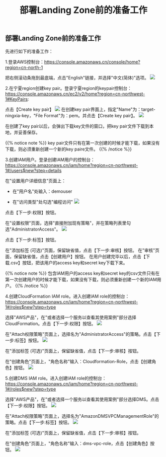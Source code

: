 ﻿---
title: "部署Landing Zone前的准备工作"
chapter: false
weight: 21
---

## 部署Landing Zone前的准备工作

先进行如下的准备工作：

1.登录AWS控制台：https://console.amazonaws.cn/console/home?region=cn-north-1

把右侧滚动条拖到最底端，点击"English"链接，并选择"中文(简体)"选项。
![](/images/LandingZoneOfDRSite/enableChinese.png)

2.在宁夏region创建key pair。登录宁夏region的keypair控制台：https://console.amazonaws.cn/ec2/v2/home?region=cn-northwest-1#KeyPairs:

点击【Create key pair】
![](/images/LandingZoneOfDRSite/createKeyPair1.png)
在创建key pair界面上，指定"Name"为：target-ningxia-key，"File Format"为：pem。并点击【Create key pair】。
![](/images/LandingZoneOfDRSite/createKeyPair2.png)

在创建了key pair以后，会弹出下载key文件的窗口，把key pair文件下载到本地，并妥善保存。

{{% notice note %}}
key pair文件只有在第一次创建的时候才能下载，如果没有下载，则必须重新创建一个新的key paire文件。
{{% /notice  %}}

3.创建IAM用户。登录创建IAM用户的控制台：https://console.amazonaws.cn/iam/home?region=cn-northwest-1#/users$new?step=details

在"设置用户详细信息"页面上：

* 在"用户名"处输入：demouser

* 在"访问类型"处勾选"编程访问"
![](/images/LandingZoneOfDRSite/createUser1.png)

点击【下一步:权限】按钮。

在"设置权限"页面，选择"直接附加现有策略"，并在策略列表里勾选"AdministratorAccess"。
![](/images/LandingZoneOfDRSite/createUser2.png)

点击【下一步:标签】按钮。

在"添加标签 (可选)"页面，保留缺省值，点击【下一步:审核】按钮。
在"审核"页面，保留缺省值，点击【创建用户】按钮。
在用户创建完毕以后，点击【下载.csv】按钮，把该用户的access key和secret key下载下来。

{{% notice note %}}
包含IAM用户的access key和secret key的csv文件只有在第一次创建用户的时候才能下载，如果没有下载，则必须重新创建一个新的IAM用户。
{{% /notice  %}}

4.创建CloudFormation IAM role。进入创建IAM role的控制台：https://console.amazonaws.cn/iam/home?region=cn-northwest-1#/roles$new?step=type

选择"AWS产品"，在"或者选择一个服务以查看其使用案例"部分选择CloudFormation。点击【下一步:权限】按钮。
![](/images/LandingZoneOfDRSite/createCFRole1.png)

在"Attach权限策略"页面上，选择名为"AdministratorAccess"的策略。点击【下一步:标签】按钮。
![](/images/LandingZoneOfDRSite/createCFRole2.png)

在"添加标签 (可选)"页面上，保留缺省值，点击【下一步:审核】按钮。

在"创建角色"页面上，"角色名称"输入：Cloudformation-Role，点击【创建角色】按钮。
![](/images/LandingZoneOfDRSite/createCFRole3.png)

5.创建DMS IAM role。进入创建IAM role的控制台：https://console.amazonaws.cn/iam/home?region=cn-northwest-1#/roles$new?step=type

选择"AWS产品"，在"或者选择一个服务以查看其使用案例"部分选择DMS。点击【下一步:权限】按钮。
![](/images/LandingZoneOfDRSite/createDMSRole1.png)

在"Attach权限策略"页面上，选择名为"AmazonDMSVPCManagementRole"的策略。点击【下一步:标签】按钮。
![](/images/LandingZoneOfDRSite/createDMSRole2.png)

在"添加标签 (可选)"页面上，保留缺省值，点击【下一步:审核】按钮。

在"创建角色"页面上，"角色名称"输入：dms-vpc-role，点击【创建角色】按钮。
![](/images/LandingZoneOfDRSite/createDMSRole3.png)

